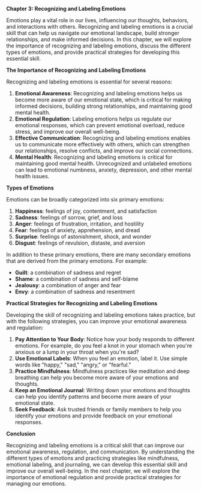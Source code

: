 <p><strong>Chapter 3: Recognizing and Labeling Emotions</strong></p>

<p>Emotions play a vital role in our lives, influencing our thoughts, behaviors, and interactions with others. Recognizing and labeling emotions is a crucial skill that can help us navigate our emotional landscape, build stronger relationships, and make informed decisions. In this chapter, we will explore the importance of recognizing and labeling emotions, discuss the different types of emotions, and provide practical strategies for developing this essential skill.</p>

<p><strong>The Importance of Recognizing and Labeling Emotions</strong></p>

<p>Recognizing and labeling emotions is essential for several reasons:</p>

<ol>
<li><strong>Emotional Awareness</strong>: Recognizing and labeling emotions helps us become more aware of our emotional state, which is critical for making informed decisions, building strong relationships, and maintaining good mental health.</li>
<li><strong>Emotional Regulation</strong>: Labeling emotions helps us regulate our emotional responses, which can prevent emotional overload, reduce stress, and improve our overall well-being.</li>
<li><strong>Effective Communication</strong>: Recognizing and labeling emotions enables us to communicate more effectively with others, which can strengthen our relationships, resolve conflicts, and improve our social connections.</li>
<li><strong>Mental Health</strong>: Recognizing and labeling emotions is critical for maintaining good mental health. Unrecognized and unlabeled emotions can lead to emotional numbness, anxiety, depression, and other mental health issues.</li>
</ol>

<p><strong>Types of Emotions</strong></p>

<p>Emotions can be broadly categorized into six primary emotions:</p>

<ol>
<li><strong>Happiness</strong>: feelings of joy, contentment, and satisfaction</li>
<li><strong>Sadness</strong>: feelings of sorrow, grief, and loss</li>
<li><strong>Anger</strong>: feelings of frustration, irritation, and hostility</li>
<li><strong>Fear</strong>: feelings of anxiety, apprehension, and dread</li>
<li><strong>Surprise</strong>: feelings of astonishment, shock, and wonder</li>
<li><strong>Disgust</strong>: feelings of revulsion, distaste, and aversion</li>
</ol>

<p>In addition to these primary emotions, there are many secondary emotions that are derived from the primary emotions. For example:</p>

<ul>
<li><strong>Guilt</strong>: a combination of sadness and regret</li>
<li><strong>Shame</strong>: a combination of sadness and self-blame</li>
<li><strong>Jealousy</strong>: a combination of anger and fear</li>
<li><strong>Envy</strong>: a combination of sadness and resentment</li>
</ul>

<p><strong>Practical Strategies for Recognizing and Labeling Emotions</strong></p>

<p>Developing the skill of recognizing and labeling emotions takes practice, but with the following strategies, you can improve your emotional awareness and regulation:</p>

<ol>
<li><strong>Pay Attention to Your Body</strong>: Notice how your body responds to different emotions. For example, do you feel a knot in your stomach when you're anxious or a lump in your throat when you're sad?</li>
<li><strong>Use Emotional Labels</strong>: When you feel an emotion, label it. Use simple words like "happy," "sad," "angry," or "fearful."</li>
<li><strong>Practice Mindfulness</strong>: Mindfulness practices like meditation and deep breathing can help you become more aware of your emotions and thoughts.</li>
<li><strong>Keep an Emotional Journal</strong>: Writing down your emotions and thoughts can help you identify patterns and become more aware of your emotional state.</li>
<li><strong>Seek Feedback</strong>: Ask trusted friends or family members to help you identify your emotions and provide feedback on your emotional responses.</li>
</ol>

<p><strong>Conclusion</strong></p>

<p>Recognizing and labeling emotions is a critical skill that can improve our emotional awareness, regulation, and communication. By understanding the different types of emotions and practicing strategies like mindfulness, emotional labeling, and journaling, we can develop this essential skill and improve our overall well-being. In the next chapter, we will explore the importance of emotional regulation and provide practical strategies for managing our emotions.</p>
